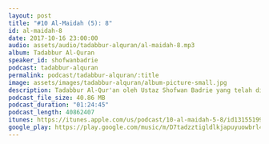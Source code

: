 ```yaml
---
layout: post
title: "#10 Al-Maidah (5): 8"
id: al-maidah-8
date: 2017-10-16 23:00:00
audio: assets/audio/tadabbur-alquran/al-maidah-8.mp3
album: Tadabbur Al-Quran
speaker_id: shofwanbadrie
podcast: tadabbur-alquran
permalink: podcast/tadabbur-alquran/:title
image: assets/images/tadabbur-alquran/album-picture-small.jpg
description: Tadabbur Al-Qur'an oleh Ustaz Shofwan Badrie yang telah diadakan di The Glasshouse, Subang Jaya pada 16 Oktober 2017.
podcast_file_size: 40.86 MB
podcast_duration: "01:24:45"
podcast_length: 40862407
itunes: https://itunes.apple.com/us/podcast/10-al-maidah-5-8/id1315519921?i=1000395023119&mt=2
google_play: https://play.google.com/music/m/D7tadzztigldlkjapuyuowbrl4y?t=10_Al-Maidah_5_8-Tadabbur_Al-Quran
---
```

